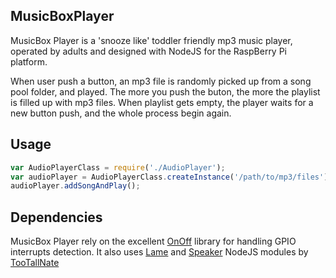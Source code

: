 ## MusicBoxPlayer

MusicBox Player is a 'snooze like' toddler friendly mp3 music player, operated by adults and designed with NodeJS for the RaspBerry Pi platform.

When user push a button, an mp3 file is randomly picked up from a song pool folder, and played. The more you push the buton, the more the playlist is filled up with mp3 files. When playlist gets empty, the player waits for a new button push, and the whole process begin again.

## Usage

```js
var AudioPlayerClass = require('./AudioPlayer');
var audioPlayer = AudioPlayerClass.createInstance('/path/to/mp3/files');
audioPlayer.addSongAndPlay();
```

## Dependencies
MusicBox Player rely on the excellent [OnOff](https://github.com/fivdi/onoff) library for handling GPIO interrupts detection.
It also uses [Lame](https://www.npmjs.org/package/lame) and [Speaker](https://www.npmjs.org/package/speaker) NodeJS modules by [TooTallNate](https://github.com/TooTallNate)
